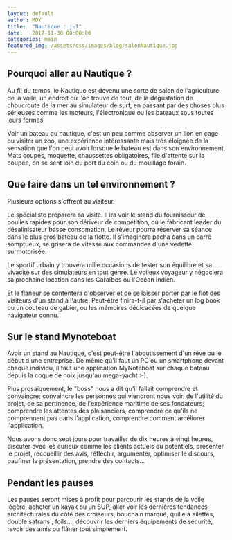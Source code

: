 ```yaml
---
layout: default
author: MDY
title:  "Nautique : j-1"
date:   2017-11-30 08:00:00
categories: main
featured_img: /assets/css/images/blog/salonNautique.jpg
---
```

## Pourquoi aller au Nautique ?
Au fil du temps, le Nautique est devenu une sorte de salon de l'agriculture de la voile, un endroit où l'on trouve de tout, de la dégustation de choucroute de la mer au simulateur de surf, en passant par des choses plus sérieuses comme les moteurs, l'électronique ou les bateaux sous toutes leurs formes.
<!--break-->

Voir un bateau au nautique, c'est un peu comme observer un lion en cage ou visiter un zoo, une expérience intéressante mais très éloignée de la sensation que l'on peut avoir lorsque le bateau est dans son environnement. Mats coupés, moquette, chaussettes obligatoires, file d'attente sur la coupée, on se sent loin du port du coin ou du mouillage forain.

## Que faire dans un tel environnement ?
Plusieurs options s'offrent au visiteur. 

Le spécialiste préparera sa visite. Il ira voir le stand du fournisseur de poulies rapides pour son dériveur de compétition, ou le fabricant leader du désalinisateur basse consomation. Le rêveur pourra réserver sa séance dans le plus gros bateau de la flotte. Il s'imaginera pacha dans un carré somptueux, se grisera de vitesse aux commandes d'une vedette surmotorisée. 

Le sportif urbain y trouvera mille occasions de tester son équilibre et sa vivacité sur des simulateurs en tout genre. Le voileux voyageur y négociera sa prochaine location dans les Caraïbes ou l'Océan Indien. 

Et le flaneur se contentera d'observer et de se laisser porter par le flot des visiteurs d'un stand à l'autre. Peut-être finira-t-il par s'acheter un log book ou un couteau de gabier, ou les mémoires dédicacées de quelque navigateur connu.

## Sur le stand Mynoteboat
Avoir un stand au Nautique, c'est peut-être l'aboutissement d'un rêve ou le début d'une entreprise. De même qu'il faut un PC ou un smartphone devant chaque individu, il faut une application MyNoteboat sur chaque bateau depuis la coque de noix jusqu'au mega-yacht :-).

Plus prosaïquement, le "boss" nous a dit qu'il fallait comprendre et convaincre; convaincre les personnes qui viendront nous voir, de l'utilité du projet, de sa pertinence, de l'expérience maritime de ses fondateurs; comprendre les attentes des plaisanciers, comprendre ce qu'ils ne comprennent pas dans l'application, comprendre comment améliorer l'application.

Nous avons donc sept jours pour travailler de dix heures à vingt heures, discuter avec les curieux comme les clients actuels ou potentiels, présenter le projet, reccueillir des avis, réfléchir, argumenter, optimiser le discours, paufiner la présentation, prendre des contacts...

## Pendant les pauses
Les pauses seront mises à profit pour parcourir les stands de la voile légère, acheter un kayak ou un SUP, aller voir les dernières tendances architecturales du côté des croiseurs, bouchain marqué, quille à ailettes, double safrans , foils..., découvrir les derniers équipements de sécurité, revoir des amis ou flâner tout simplement.

